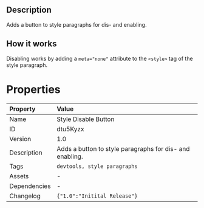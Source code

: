 <h2>Description</h2>Adds a button to style paragraphs for dis- and enabling.<h2>How it works</h2><p>Disabling works by adding a <code>meta="none"</code> attribute to the <code>&lt;style&gt;</code> tag of the style paragraph.</p>

# Properties

| Property | Value |
| :--- | :--- |
| Name | Style Disable Button |
| ID | dtu5Kyzx |
| Version | 1.0 |
| Description | Adds a button to style paragraphs for dis- and enabling. |
| Tags | `devtools, style paragraphs` |
| Assets | - |
| Dependencies | - |
| Changelog | `{"1.0":"Initital Release"}` |